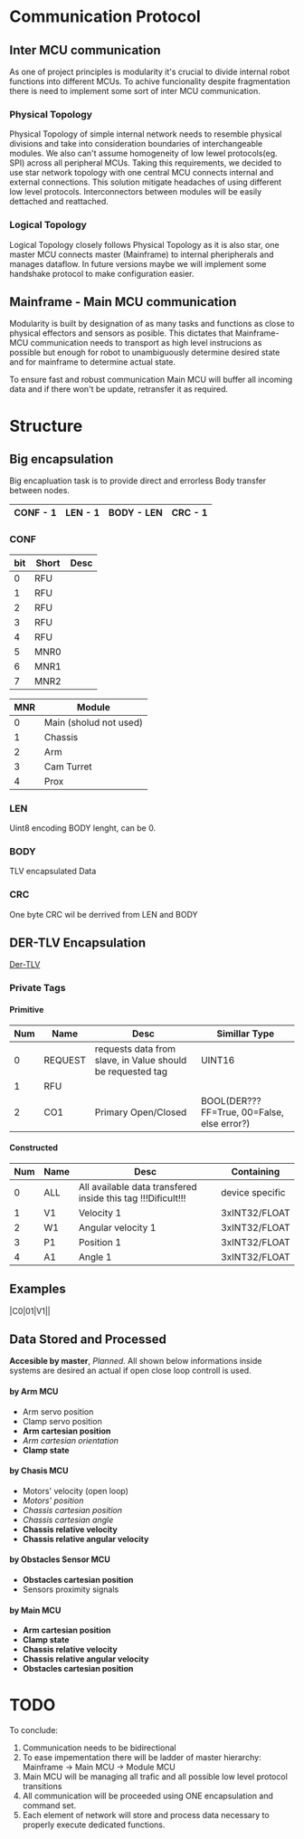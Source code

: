 # Communication Protocol

## Inter MCU communication

As one of project principles is modularity it's crucial to divide internal robot functions into different MCUs. To achive funcionality despite fragmentation there is need to implement some sort of inter MCU communication. 

### Physical Topology

Physical Topology of simple internal network needs to resemble physical divisions and take into consideration boundaries of interchangeable modules. We also can't assume homogeneity of low lewel protocols(eg. SPI) across all peripheral MCUs. Taking this requirements, we decided to use star network topology with one central MCU connects internal and external connections. This solution mitigate headaches of using different low level protocols. Interconnectors between modules will be easily dettached and reattached.  

### Logical Topology

Logical Topology closely follows Physical Topology as it is also star, one master MCU connects master (Mainframe) to internal pheripherals and manages dataflow.
In future versions maybe we will implement some handshake protocol to make configuration easier.

## Mainframe - Main MCU communication

Modularity is built by designation of as many tasks and functions as close to physical effectors and sensors as posible. 
This dictates that Mainframe-MCU communication needs to transport as high level instrucions as possible but enough for robot to unambiguously determine desired state and for mainframe to determine actual state.

To ensure fast and robust communication Main MCU will buffer all incoming data and if there won't be update, retransfer it as required.

# Structure 
## Big encapsulation
Big encapluation task is to provide direct and errorless Body transfer between nodes.

|CONF - 1| LEN - 1 | BODY - LEN | CRC - 1|
|---|---|---|---|
    
### CONF

|bit |Short |Desc |
|--- |---- |---- |
|0| RFU||
|1| RFU||
|2| RFU||
|3| RFU||
|4| RFU||
|5| MNR0||
|6| MNR1||
|7| MNR2||

|MNR| Module|
|---|---|
|0| Main (sholud not used)|
|1| Chassis|
|2| Arm|
|3| Cam Turret|
|4| Prox|

### LEN
 
 Uint8 encoding BODY lenght, can be 0.

### BODY

TLV encapsulated Data

### CRC
One byte CRC wil be derrived from LEN and BODY

## DER-TLV Encapsulation

[Der-TLV](https://www.oss.com/asn1/resources/asn1-made-simple/asn1-quick-reference/basic-encoding-rules.html)

### Private Tags

#### Primitive
|Num |Name |Desc |Simillar Type |
|--- |---- |---- |---- |
|0| REQUEST| requests data from slave, in Value should be requested tag| UINT16|
|1| RFU|||
|2| CO1| Primary Open/Closed| BOOL(DER???     FF=True, 00=False, else error?)|

#### Constructed
|Num |Name |Desc | Containing|
|--- |---- |---- | ----------|
|0| ALL| All available data transfered inside this tag !!!Dificult!!!| device specific|
|1| V1| Velocity 1|         3xINT32/FLOAT|
|2| W1| Angular velocity 1| 3xINT32/FLOAT|
|3| P1| Position 1|         3xINT32/FLOAT|
|4| A1| Angle 1|            3xINT32/FLOAT|

## Examples

|C0|01|V1||

## Data Stored and Processed
**Accesible by master**, _Planned_. All shown below informations inside systems are desired an actual if open close loop controll is used.  

#### by Arm MCU

* Arm servo position
* Clamp servo position
* **Arm cartesian position**
* _Arm cartesian orientation_
* **Clamp state**

#### by Chasis MCU

* Motors' velocity (open loop)
* _Motors' position_
* _Chassis cartesian position_
* _Chassis cartesian angle_
* **Chassis relative velocity**
* **Chassis relative angular velocity**

#### by Obstacles Sensor MCU

* **Obstacles cartesian position**
* Sensors proximity signals

#### by Main MCU

* **Arm cartesian position**
* **Clamp state**
* **Chassis relative velocity**
* **Chassis relative angular velocity**
* **Obstacles cartesian position**

# TODO

To conclude:
1. Communication needs to be bidirectional
2. To ease impementation there will be ladder of master hierarchy: Mainframe -> Main MCU -> Module MCU
3. Main MCU will be managing all trafic and all possible low level protocol transitions
4. All communication will be proceeded using ONE encapsulation and command set.
5. Each element of network will store and process data necessary to properly execute dedicated functions. 